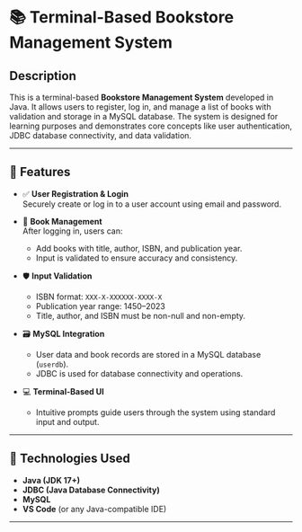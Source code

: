 # 📚 Terminal-Based Bookstore Management System

## Description

This is a terminal-based **Bookstore Management System** developed in Java. It allows users to register, log in, and manage a list of books with validation and storage in a MySQL database. The system is designed for learning purposes and demonstrates core concepts like user authentication, JDBC database connectivity, and data validation.

---

## 🔧 Features

- ✅ **User Registration & Login**  
  Securely create or log in to a user account using email and password.

- 📘 **Book Management**  
  After logging in, users can:
  - Add books with title, author, ISBN, and publication year.
  - Input is validated to ensure accuracy and consistency.

- 🛡️ **Input Validation**
  - ISBN format: `XXX-X-XXXXXX-XXXX-X`
  - Publication year range: 1450–2023
  - Title, author, and ISBN must be non-null and non-empty.

- 🗃️ **MySQL Integration**
  - User data and book records are stored in a MySQL database (`userdb`).
  - JDBC is used for database connectivity and operations.

- 💻 **Terminal-Based UI**
  - Intuitive prompts guide users through the system using standard input and output.

---

## 📁 Technologies Used

- **Java (JDK 17+)**
- **JDBC (Java Database Connectivity)**
- **MySQL**
- **VS Code** (or any Java-compatible IDE)

---

